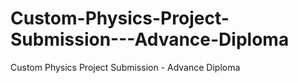 # Custom-Physics-Project-Submission---Advance-Diploma
Custom Physics Project Submission - Advance Diploma
